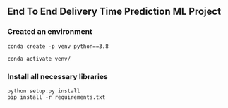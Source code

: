 ## End To End Delivery Time Prediction ML Project

### Created an environment
```
conda create -p venv python==3.8

conda activate venv/
```

### Install all necessary libraries
```
python setup.py install
pip install -r requirements.txt
```